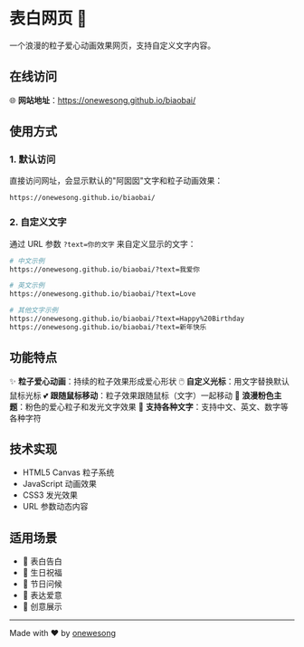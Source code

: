# 表白网页 💖

一个浪漫的粒子爱心动画效果网页，支持自定义文字内容。

## 在线访问

🌐 **网站地址**：https://onewesong.github.io/biaobai/

## 使用方式

### 1. 默认访问
直接访问网址，会显示默认的"阿囡囡"文字和粒子动画效果：

```
https://onewesong.github.io/biaobai/
```

### 2. 自定义文字
通过 URL 参数 `?text=你的文字` 来自定义显示的文字：

```bash
# 中文示例
https://onewesong.github.io/biaobai/?text=我爱你

# 英文示例
https://onewesong.github.io/biaobai/?text=Love

# 其他文字示例
https://onewesong.github.io/biaobai/?text=Happy%20Birthday
https://onewesong.github.io/biaobai/?text=新年快乐
```

## 功能特点

✨ **粒子爱心动画**：持续的粒子效果形成爱心形状
🖱️ **自定义光标**：用文字替换默认鼠标光标
💕 **跟随鼠标移动**：粒子效果跟随鼠标（文字）一起移动
🎨 **浪漫粉色主题**：粉色的爱心粒子和发光文字效果
📱 **支持各种文字**：支持中文、英文、数字等各种字符

## 技术实现

- HTML5 Canvas 粒子系统
- JavaScript 动画效果
- CSS3 发光效果
- URL 参数动态内容

## 适用场景

- 💌 表白告白
- 🎂 生日祝福
- 🎉 节日问候
- 💐 表达爱意
- 🎈 创意展示

---

Made with ❤️ by [onewesong](https://github.com/onewesong)
